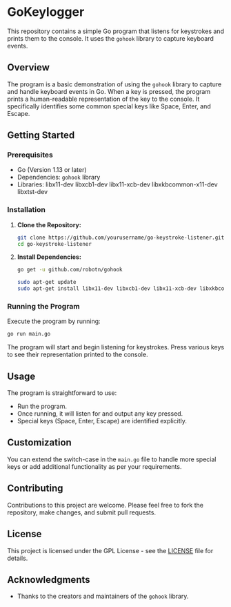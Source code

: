 # GoKeylogger

This repository contains a simple Go program that listens for keystrokes and prints them to the console. It uses the `gohook` library to capture keyboard events.

## Overview

The program is a basic demonstration of using the `gohook` library to capture and handle keyboard events in Go. When a key is pressed, the program prints a human-readable representation of the key to the console. It specifically identifies some common special keys like Space, Enter, and Escape.

## Getting Started

### Prerequisites

- Go (Version 1.13 or later)
- Dependencies: `gohook` library
- Libraries: libx11-dev libxcb1-dev libx11-xcb-dev libxkbcommon-x11-dev libxtst-dev

### Installation

1. **Clone the Repository:**

   ```bash
   git clone https://github.com/yourusername/go-keystroke-listener.git
   cd go-keystroke-listener
   ```

2. **Install Dependencies:**

   ```bash
   go get -u github.com/robotn/gohook
   ```

   ```bash
   sudo apt-get update
   sudo apt-get install libx11-dev libxcb1-dev libx11-xcb-dev libxkbcommon-x11-dev libxtst-dev
   ```

### Running the Program

Execute the program by running:

```bash
go run main.go
```

The program will start and begin listening for keystrokes. Press various keys to see their representation printed to the console.

## Usage

The program is straightforward to use:

- Run the program.
- Once running, it will listen for and output any key pressed.
- Special keys (Space, Enter, Escape) are identified explicitly.

## Customization

You can extend the switch-case in the `main.go` file to handle more special keys or add additional functionality as per your requirements.

## Contributing

Contributions to this project are welcome. Please feel free to fork the repository, make changes, and submit pull requests.

## License

This project is licensed under the GPL License - see the [LICENSE](LICENSE) file for details.

## Acknowledgments

- Thanks to the creators and maintainers of the `gohook` library.
